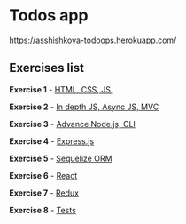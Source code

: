 # Todos app

https://asshishkova-todoops.herokuapp.com/

## Exercises list

**Exercise 1** - [HTML, CSS, JS.](https://github.com/asshishkova/todoops/tree/main/src/ex1)

**Exercise 2** - [In depth JS, Async JS, MVC](https://github.com/asshishkova/todoops/tree/main/src/ex2)

**Exercise 3** - [Advance Node.js, CLI](https://github.com/asshishkova/todoops/tree/main/src/ex3)

**Exercise 4** - [Express.js](https://github.com/asshishkova/todoops/tree/main/src/ex4)

**Exercise 5** - [Sequelize ORM](https://github.com/asshishkova/todoops/tree/main/src/ex5)

**Exercise 6** - [React](https://github.com/asshishkova/todoops/tree/main/src/ex6)

**Exercise 7** - [Redux](https://github.com/asshishkova/todoops/tree/main/src/ex7)

**Exercise 8** - [Tests](https://github.com/asshishkova/todoops/tree/main/src/ex8)
